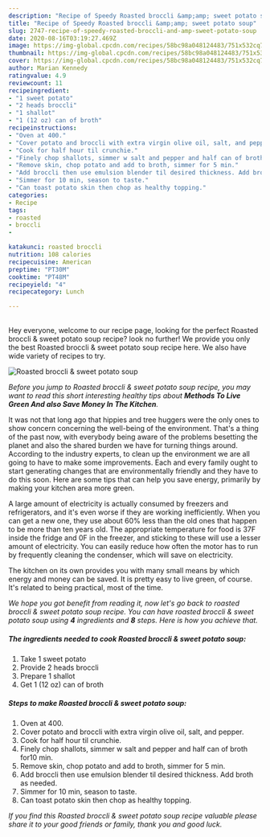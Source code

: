 ```yaml
---
description: "Recipe of Speedy Roasted broccli &amp;amp; sweet potato soup"
title: "Recipe of Speedy Roasted broccli &amp;amp; sweet potato soup"
slug: 2747-recipe-of-speedy-roasted-broccli-and-amp-sweet-potato-soup
date: 2020-08-16T03:19:27.469Z
image: https://img-global.cpcdn.com/recipes/58bc98a048124483/751x532cq70/roasted-broccli-sweet-potato-soup-recipe-main-photo.jpg
thumbnail: https://img-global.cpcdn.com/recipes/58bc98a048124483/751x532cq70/roasted-broccli-sweet-potato-soup-recipe-main-photo.jpg
cover: https://img-global.cpcdn.com/recipes/58bc98a048124483/751x532cq70/roasted-broccli-sweet-potato-soup-recipe-main-photo.jpg
author: Marian Kennedy
ratingvalue: 4.9
reviewcount: 11
recipeingredient:
- "1 sweet potato"
- "2 heads broccli"
- "1 shallot"
- "1 (12 oz) can of broth"
recipeinstructions:
- "Oven at 400."
- "Cover potato and broccli with extra virgin olive oil, salt, and pepper."
- "Cook for half hour til crunchie."
- "Finely chop shallots, simmer w salt and pepper and half can of broth for10 min."
- "Remove skin, chop potato and add to broth, simmer for 5 min."
- "Add broccli then use emulsion blender til desired thickness. Add broth as needed."
- "Simmer for 10 min, season to taste."
- "Can toast potato skin then chop as healthy topping."
categories:
- Recipe
tags:
- roasted
- broccli
- 

katakunci: roasted broccli  
nutrition: 108 calories
recipecuisine: American
preptime: "PT30M"
cooktime: "PT48M"
recipeyield: "4"
recipecategory: Lunch

---
```

<br>
Hey everyone, welcome to our recipe page, looking for the perfect Roasted broccli &amp; sweet potato soup recipe? look no further! We provide you only the best Roasted broccli &amp; sweet potato soup recipe here. We also have wide variety of recipes to try.
<br>


![Roasted broccli &amp; sweet potato soup](https://img-global.cpcdn.com/recipes/58bc98a048124483/751x532cq70/roasted-broccli-sweet-potato-soup-recipe-main-photo.jpg)

<i>Before you jump to Roasted broccli &amp; sweet potato soup recipe, you may want to read this short interesting healthy tips about 
<strong>Methods To Live Green And also Save Money In The Kitchen</strong>.</i>
</br>

It was not that long ago that hippies and tree huggers were the only ones to show concern concerning the well-being of the environment. That's a thing of the past now, with everybody being aware of the problems besetting the planet and also the shared burden we have for turning things around. According to the industry experts, to clean up the environment we are all going to have to make some improvements. Each and every family ought to start generating changes that are environmentally friendly and they have to do this soon. Here are some tips that can help you save energy, primarily by making your kitchen area more green.

A large amount of electricity is actually consumed by freezers and refrigerators, and it's even worse if they are working inefficiently. When you can get a new one, they use about 60% less than the old ones that happen to be more than ten years old. The appropriate temperature for food is 37F inside the fridge and 0F in the freezer, and sticking to these will use a lesser amount of electricity. You can easily reduce how often the motor has to run by frequently cleaning the condenser, which will save on electricity.

The kitchen on its own provides you with many small means by which energy and money can be saved. It is pretty easy to live green, of course. It's related to being practical, most of the time.


<i>We hope you got benefit from reading it, now let's go back to roasted broccli &amp; sweet potato soup recipe. You can have roasted broccli &amp; sweet potato soup using <strong>4</strong> ingredients and <strong>8</strong> steps. Here is how you achieve that.
</i>

##### The ingredients needed to cook Roasted broccli &amp; sweet potato soup:

1. Take 1 sweet potato
1. Provide 2 heads broccli
1. Prepare 1 shallot
1. Get 1 (12 oz) can of broth


##### Steps to make Roasted broccli &amp; sweet potato soup:

1. Oven at 400.
1. Cover potato and broccli with extra virgin olive oil, salt, and pepper.
1. Cook for half hour til crunchie.
1. Finely chop shallots, simmer w salt and pepper and half can of broth for10 min.
1. Remove skin, chop potato and add to broth, simmer for 5 min.
1. Add broccli then use emulsion blender til desired thickness. Add broth as needed.
1. Simmer for 10 min, season to taste.
1. Can toast potato skin then chop as healthy topping.


<i>If you find this Roasted broccli &amp; sweet potato soup recipe valuable please share it to your good friends or family, thank you and good luck.</i>
